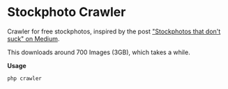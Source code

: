 Stockphoto Crawler
==================

Crawler for free stockphotos, inspired by the post ["Stockphotos that don't suck" on Medium](https://medium.com/p/62ae4bcbe01b).

This downloads around 700 Images (3GB), which takes a while.

**Usage**

`php crawler`
